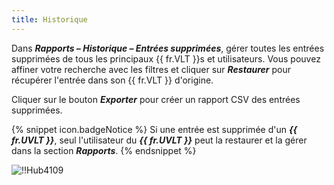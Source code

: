 ```yaml
---
title: Historique
---
```

Dans ***Rapports – Historique – Entrées supprimées***, gérer toutes les entrées supprimées de tous les principaux {{ fr.VLT }}s et utilisateurs. Vous pouvez affiner votre recherche avec les filtres et cliquer sur ***Restaurer*** pour récupérer l'entrée dans son {{ fr.VLT }} d'origine.  

Cliquer sur le bouton ***Exporter*** pour créer un rapport CSV des entrées supprimées.  

{% snippet icon.badgeNotice %} 
Si une entrée est supprimée d'un ***{{ fr.UVLT }}***, seul l'utilisateur du ***{{ fr.UVLT }}*** peut la restaurer et la gérer dans la section ***Rapports***. 
{% endsnippet %}
 
![!!Hub4109](https://webdevolutions.azureedge.net/docs/fr/hub/Hub4109.png)
